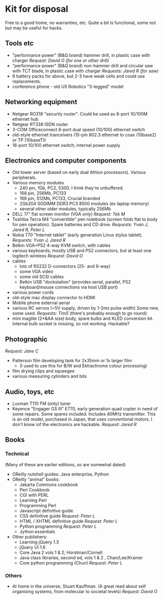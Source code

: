# Kit for disposal

Free to a good home, no warranties, etc.  Quite a bit is functional, some not but may be useful for hacks.


## Tools etc

- "performance power" (B&Q brand) hammer drill, in plastic case with charger *Request: David O (for one or other drill)*
- "performance power" (B&Q brand) non-hammer drill and circular saw with TCT blade, in plastic case with charger  *Requests: Jared R (for saw)*
- 6 battery packs for above, but 2-3 have weak cells and could use replacements.
- conference phone - old US Robotics "3-legged" model


## Networking equipment

- Netgear RO318 "security router".  Could be used as 8-port 10/100M ethernet hub
- Netgear RT338 ISDN router
- 3-COM Officeconnect 8-port dual speed (10/100) ethernet switch
- old-style ethernet tranceivers (15-pin 802.3 ethernet to coax (10base2) or TP (10baseT))
- 16-port 10/100 ethernet switch; internal power supply


## Electronics and computer components

- Old tower server (based on early dual Athlon processors).  Various peripherals.
- Various memory modules
  - 240 pin, 1Gb, PC2, 5300, I think they're unbuffered.
  - 168 pin, 256Mb, PC133
  - 168 pin, 512Mb, PC133, Crucial branded
  - 2Gb204 SODIMM DDR3 PC3 8500 modules (ex laptop memory)
  - several other older modules, typically 256Mb
- DELL 17" flat screen monitor (VGA only) *Request: Tek M*
- Toshiba Tecra M4 "convertible" pen notebook (screen folds flat to body for pen operation).  Spare batteries and CD drive. *Requests: Yvan J, Jared R, Peter L*
- Nokia 770 "Internet tablet" (early generation Linux stylus tablet). *Requests: Yvan J, Jared R*
- Belkin VGA+PS2 4-way KVM switch, with cables
- various keyboards; mostly USB and PS2 connectors, but at least one logitech wireless *Request: David O*
- cables
  - lots of RS232 D-connectors (25- and 9-way)
  - some VGA video
  - some old SCSI cables
  - Belkin USB "dockstation" (provides serial, parallel, PS2 keyboard/mouse connections via host USB port)
- various power cords
- old-style mac display connector to HDMI
- Mobile phone external aerial
- various RC servos (~5V supply, driven by 1-2ms pulse width)  Some new, some used.  *Requests: TimS* (there's probably enough to go round)
- mini maglite (2*&AA size) body, spare bulbs and KLED conversion kit.  Internal bulb socket is missing, so not working.  Hackable?


## Photographic

*Request: Jane C*

- Patterson film developing tank for 2x35mm or 1x larger film
  - (I used to use this for B/W and Ektrachrome colour processing)
- film drying clips and squeegee
- various measuring cylinders and bits


## Audio, toys, etc

- Luxman T110 FM (only) tuner
- Keyence "Engager GS III" E770,  early generation quad copter in need of some repairs.  Some spares included.  Includes 40MHz transmitter.  This is an old model, purchased in Japan, that uses conventional motors.  I don't know iof the electronics are hackable. *Request: Jared R*


## Books

### Technical

(Many of these are earlier editions, so are somewhat dated)

- OReilly nutshell guides: Java enterprise, Python
- OReilly "animal" books:
    - Jakarta Commons cookbook 
    - Perl Cookbook
    - CGI with PERL
    - Learning Perl
    - Programming Perl
    - Javascript definitive guide
    - CSS definitive guide *Request: Peter L*
    - HTML / XHTML definitive guide *Request: Peter L*
    - Python programming *Request: Peter L*
    - Jython essentials  
- Other publishers:
    - Learning jQuery 1.3
    - jQuery UI 1.6
    - Core Java 2 vols 1 & 2; Horstman/Cornell
    - Java class libraries, second ed, vols 1 & 2 , Chan/Lee/Kramer
    - Core python programming (Chun) *Request: Peter L*

### Others

- At home in the universe, Stuart Kauffman.  (A great read about self organising systems, from molecular to societal levels) *Request: David O*

